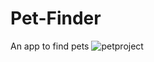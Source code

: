 # Pet-Finder
An app to find pets
![petproject](https://user-images.githubusercontent.com/36773145/110873086-d58d4a80-8285-11eb-92c4-2f273c35549e.PNG)
